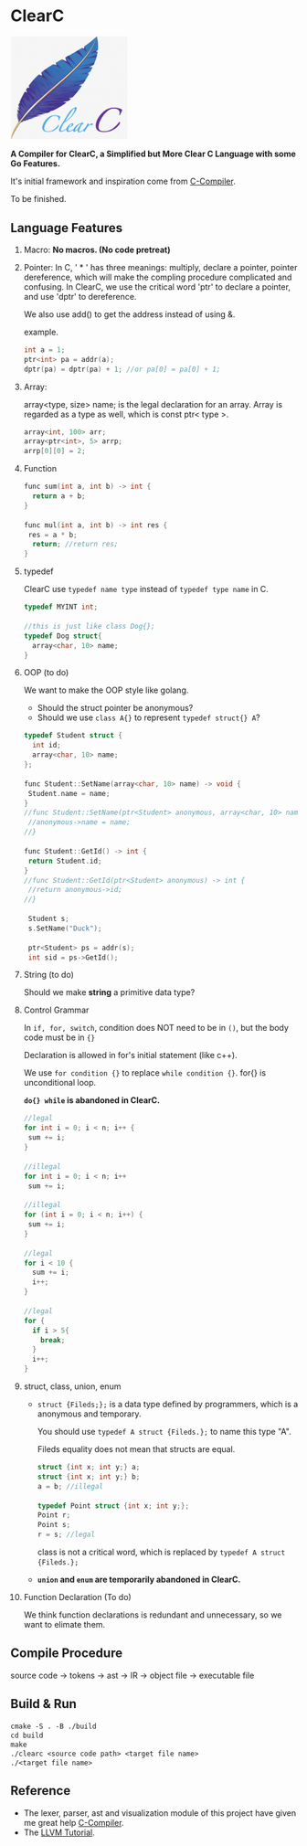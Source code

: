 # ClearC

<img src="assets/image-20230430132636411.png" alt="image-20230430132636411" style="zoom:20%;" />

**A Compiler for ClearC, a Simplified but More Clear C Language with some Go Features.**

It's initial framework and inspiration come from [C-Compiler](https://github.com/YJJfish/C-Compiler).

To be finished.

## Language Features

1. Macro: **No macros. (No code pretreat)**
2. Pointer: In C, ' * ' has three meanings: multiply, declare a pointer, pointer dereference, which will make the compling procedure complicated and confusing.
   In ClearC, we use the critical word 'ptr' to declare a pointer, and use 'dptr' to dereference.

   We also use add() to get the address instead of using &.

   example.

   ```c
   int a = 1;
   ptr<int> pa = addr(a);
   dptr(pa) = dptr(pa) + 1; //or pa[0] = pa[0] + 1;
   ```
3. Array:

   array<type, size> name; is the legal declaration for an array. Array is regarded as a type as well, which is const ptr< type >.

   ```c
   array<int, 100> arr;
   array<ptr<int>, 5> arrp;
   arrp[0][0] = 2;
   ```
4. Function

   ```c
   func sum(int a, int b) -> int {
     return a + b;
   }

   func mul(int a, int b) -> int res {
   	res = a * b;
     return; //return res;
   }
   ```
5. typedef

   ClearC use `typedef name type` instead of  `typedef type name` in C.

   ```c
   typedef MYINT int;

   //this is just like class Dog{};
   typedef Dog struct{
     array<char, 10> name;
   }
   ```
6. OOP (to do)

   We want to make the OOP style like golang.

   - Should the struct pointer be anonymous?
   - Should we use `class A{}` to represent `typedef struct{} A`?

   ```c
   typedef Student struct {
     int id;
     array<char, 10> name;
   };

   func Student::SetName(array<char, 10> name) -> void {
   	Student.name = name; 
   }
   //func Student::SetName(ptr<Student> anonymous, array<char, 10> name) -> void {
   	//anonymous->name = name;
   //}

   func Student::GetId() -> int {
   	return Student.id;
   }
   //func Student::GetId(ptr<Student> anonymous) -> int {
   	//return anonymous->id;
   //}

    Student s;
    s.SetName("Duck");

    ptr<Student> ps = addr(s);
    int sid = ps->GetId();
   ```
7. String (to do)

   Should we make **string** a primitive data type?
8. Control Grammar

   In `if, for, switch`, condition does NOT need to be in `()`, but the body code must be in `{}`

   Declaration is allowed in for's initial statement (like c++).

   We use `for condition {}` to replace `while condition {}`.  for{} is unconditional loop.

   **`do{} while`  is abandoned in ClearC.**

   ```c
   //legal
   for int i = 0; i < n; i++ {
   	sum += i;
   }

   //illegal
   for int i = 0; i < n; i++
   	sum += i;

   //illegal
   for (int i = 0; i < n; i++) {
   	sum += i;
   }

   //legal
   for i < 10 {
     sum += i;
     i++;
   }

   //legal
   for {
     if i > 5{
       break;
     }
     i++;
   }
   ```
9. struct, class, union, enum

   - `struct {Fileds;};` is a data type defined by programmers, which is a anonymous and temporary.

     You should use `typedef A struct {Fileds.};` to name this type "A".

     Fileds equality does not mean that structs are equal.

     ```c
     struct {int x; int y;} a;
     struct {int x; int y;} b;
     a = b; //illegal

     typedef Point struct {int x; int y;};
     Point r;
     Point s;
     r = s; //legal
     ```

     class is not a critical word, which is replaced by  `typedef A struct {Fileds.};`
   - **`union` and `enum` are temporarily abandoned in ClearC.**
10. Function Declaration (To do)

    We think function declarations is redundant and unnecessary, so we want to elimate them.

## Compile Procedure

source code -> tokens -> ast -> IR -> object file -> executable file

## Build & Run

```shell
cmake -S . -B ./build 
cd build
make
./clearc <source code path> <target file name>
./<target file name>
```

## Reference

- The lexer, parser, ast and visualization module of this project have given me great help [C-Compiler](https://github.com/YJJfish/C-Compiler).
- The [LLVM Tutorial](https://llvm.org/docs/tutorial/MyFirstLanguageFrontend/LangImpl03.html).
